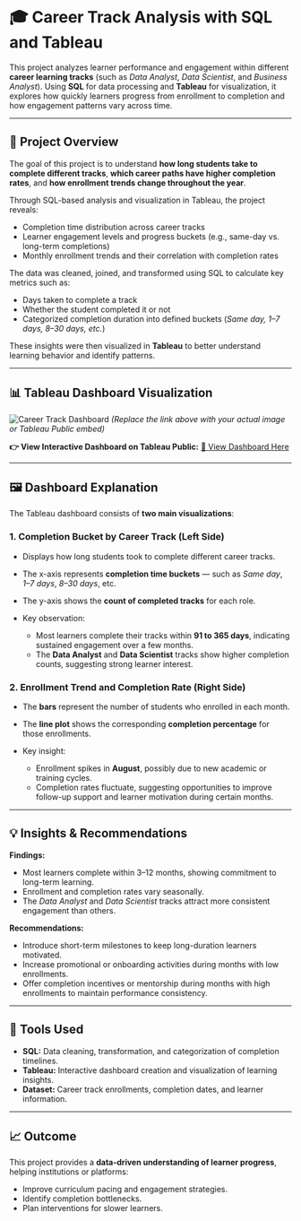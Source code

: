

# 🎓 Career Track Analysis with SQL and Tableau

This project analyzes learner performance and engagement within different **career learning tracks** (such as *Data Analyst*, *Data Scientist*, and *Business Analyst*). Using **SQL** for data processing and **Tableau** for visualization, it explores how quickly learners progress from enrollment to completion and how engagement patterns vary across time.

---

## 🧠 Project Overview

The goal of this project is to understand **how long students take to complete different tracks**, **which career paths have higher completion rates**, and **how enrollment trends change throughout the year**.

Through SQL-based analysis and visualization in Tableau, the project reveals:

* Completion time distribution across career tracks
* Learner engagement levels and progress buckets (e.g., same-day vs. long-term completions)
* Monthly enrollment trends and their correlation with completion rates

The data was cleaned, joined, and transformed using SQL to calculate key metrics such as:

* Days taken to complete a track
* Whether the student completed it or not
* Categorized completion duration into defined buckets (*Same day, 1–7 days, 8–30 days, etc.*)

These insights were then visualized in **Tableau** to better understand learning behavior and identify patterns.

---

## 📊 Tableau Dashboard Visualization

![Career Track Dashboard](https://github.com/your-username/your-repo-name/blob/main/path-to-your-screenshot.png)
*(Replace the link above with your actual image or Tableau Public embed)*

**👉 View Interactive Dashboard on Tableau Public:**
[🔗 View Dashboard Here](https://public.tableau.com/app/profile/shekinah.ntumba/viz/CareerTrackAnalysiswithsqlandtableauproject/Career_analysisDashboard?publish=yes)

---

## 🖼️ Dashboard Explanation

The Tableau dashboard consists of **two main visualizations**:

### **1. Completion Bucket by Career Track (Left Side)**

* Displays how long students took to complete different career tracks.
* The x-axis represents **completion time buckets** — such as *Same day*, *1–7 days*, *8–30 days*, etc.
* The y-axis shows the **count of completed tracks** for each role.
* Key observation:

  * Most learners complete their tracks within **91 to 365 days**, indicating sustained engagement over a few months.
  * The **Data Analyst** and **Data Scientist** tracks show higher completion counts, suggesting strong learner interest.

### **2. Enrollment Trend and Completion Rate (Right Side)**

* The **bars** represent the number of students who enrolled in each month.
* The **line plot** shows the corresponding **completion percentage** for those enrollments.
* Key insight:

  * Enrollment spikes in **August**, possibly due to new academic or training cycles.
  * Completion rates fluctuate, suggesting opportunities to improve follow-up support and learner motivation during certain months.

---

## 💡 Insights & Recommendations

**Findings:**

* Most learners complete within 3–12 months, showing commitment to long-term learning.
* Enrollment and completion rates vary seasonally.
* The *Data Analyst* and *Data Scientist* tracks attract more consistent engagement than others.

**Recommendations:**

* Introduce short-term milestones to keep long-duration learners motivated.
* Increase promotional or onboarding activities during months with low enrollments.
* Offer completion incentives or mentorship during months with high enrollments to maintain performance consistency.

---

## 🧰 Tools Used

* **SQL:** Data cleaning, transformation, and categorization of completion timelines.
* **Tableau:** Interactive dashboard creation and visualization of learning insights.
* **Dataset:** Career track enrollments, completion dates, and learner information.

---

## 📈 Outcome

This project provides a **data-driven understanding of learner progress**, helping institutions or platforms:

* Improve curriculum pacing and engagement strategies.
* Identify completion bottlenecks.
* Plan interventions for slower learners.


